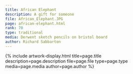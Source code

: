 ```yaml
---
title: African Elephant
description: A gift for someone
file: African_Elephant.JPG
page: african-elephant.html
rank: 70
type: traditional
media: Derwent sketch pencils on bristol board
author: Richard Sabbarton
---
```




{% include artwork-display.html title=page.title description=page.description file=page.file type=page.type media=page.media author=page.author %}